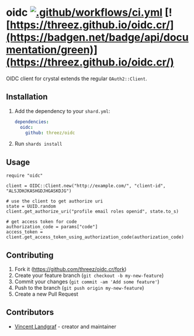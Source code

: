 # oidc [![.github/workflows/ci.yml](https://github.com/threez/oidc.cr/actions/workflows/ci.yml/badge.svg)](https://github.com/threez/oidc.cr/actions/workflows/ci.yml) [![https://threez.github.io/oidc.cr/](https://badgen.net/badge/api/documentation/green)](https://threez.github.io/oidc.cr/)

OIDC client for crystal extends the regular `OAuth2::Client`.

## Installation

1. Add the dependency to your `shard.yml`:

   ```yaml
   dependencies:
     oidc:
       github: threez/oidc
   ```

2. Run `shards install`

## Usage

```crystal
require "oidc"

client = OIDC::Client.new("http://example.com/", "client-id", "ALSJDHJKASHGDJHGASKDJG")

# use the client to get authorize uri
state = UUID.random
client.get_authorize_uri("profile email roles openid", state.to_s)

# get access token for code
authorization_code = params["code"]
access_token = client.get_access_token_using_authorization_code(authorization_code)
```

## Contributing

1. Fork it (<https://github.com/threez/oidc.cr/fork>)
2. Create your feature branch (`git checkout -b my-new-feature`)
3. Commit your changes (`git commit -am 'Add some feature'`)
4. Push to the branch (`git push origin my-new-feature`)
5. Create a new Pull Request

## Contributors

- [Vincent Landgraf](https://github.com/threez) - creator and maintainer
